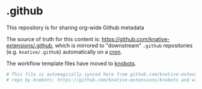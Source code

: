 # .github

This repository is for sharing org-wide Github metadata

The source of truth for this content is: https://github.com/knative-extensions/.github,
which is mirrored to "downstream" `.github` repositories (e.g. `knative/.github`)
automatically on a [cron](/.github/workflows/sync.yaml).

The workflow template files have moved to [knobots](https://github.com/knative-extensions/knobots).

```yaml
# This file is automagically synced here from github.com/knative-extensions/.github
# repo by knobots: https://github.com/knative-extensions/knobots and will be overwritten.
```
